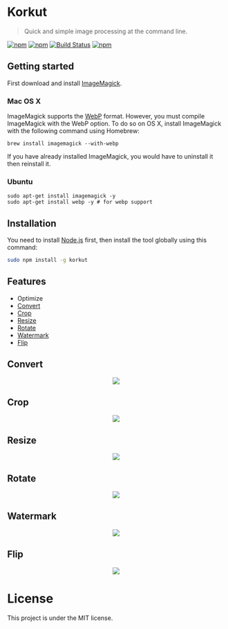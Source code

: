 # Korkut
> Quick and simple image processing at the command line.

[![npm](https://img.shields.io/npm/v/korkut.svg)](https://www.npmjs.com/package/korkut)
[![npm](https://img.shields.io/npm/l/korkut.svg)](https://github.com/oguzhaninan/korkut/blob/master/LICENSE)
[![Build Status](https://travis-ci.org/oguzhaninan/korkut.svg?branch=master)](https://travis-ci.org/oguzhaninan/korkut)
[![npm](https://img.shields.io/npm/dt/korkut.svg)](https://www.npmjs.com/package/korkut)


## Getting started
First download and install [ImageMagick](http://www.imagemagick.org/).

### Mac OS X
ImageMagick supports the [WebP](https://developers.google.com/speed/webp/) format. However, you must compile ImageMagick with the WebP option. To do so on OS X, install ImageMagick with the following command using Homebrew:

    brew install imagemagick --with-webp
If you have already installed ImageMagick, you would have to uninstall it then reinstall it.

### Ubuntu
    sudo apt-get install imagemagick -y
    sudo apt-get install webp -y # for webp support

## Installation
You need to install [Node.js](https://nodejs.org/en/download/) first, then install the tool globally using this command:

```bash
sudo npm install -g korkut
```

## Features
* Optimize
* [Convert](#convert)
* [Crop](#crop)
* [Resize](#resize)
* [Rotate](#rotate)
* [Watermark](#watermark)
* [Flip](#flip)


## Convert
<p align="center"><img src="https://raw.githubusercontent.com/oguzhaninan/korkut/master/screenshots/convert.gif?raw=true"/></p>

## Crop
<p align="center"><img src="https://raw.githubusercontent.com/oguzhaninan/korkut/master/screenshots/crop.gif?raw=true"/></p>

## Resize
<p align="center"><img src="https://raw.githubusercontent.com/oguzhaninan/korkut/master/screenshots/resize.gif?raw=true"/></p>

## Rotate
<p align="center"><img src="https://raw.githubusercontent.com/oguzhaninan/korkut/master/screenshots/rotate.gif?raw=true"/></p>

## Watermark
<p align="center"><img src="https://raw.githubusercontent.com/oguzhaninan/korkut/master/screenshots/watermark.gif?raw=true"/></p>

## Flip
<p align="center"><img src="https://raw.githubusercontent.com/oguzhaninan/korkut/master/screenshots/flip.gif?raw=true"/></p>

# License
This project is under the MIT license.
